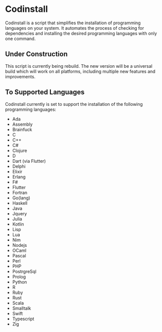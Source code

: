 # Codinstall

Codinstall is a script that simplifies the installation of programming languages on your system. It automates the process of checking for dependencies and installing the desired programming languages with only one command.

## Under Construction

This script is currently being rebuild. The new version will be a universal build which will work on all platforms, including multiple new features and improvements.

## To Supported Languages

Codinstall currently is set to support the installation of the following programming languages:

- Ada
- Assembly
- Brainfuck
- C
- C++
- C#
- Clojure
- D
- Dart (via Flutter)
- Delphi
- Elixir
- Erlang
- F#
- Flutter
- Fortran
- Go(lang)
- Haskell
- Java
- Jquery
- Julia
- Kotlin
- Lisp
- Lua
- Nim
- Nodejs
- OCaml
- Pascal
- Perl
- PHP
- PostrgreSql
- Prolog
- Python
- R
- Ruby
- Rust
- Scala
- Smalltalk
- Swift
- Typescript
- Zig

